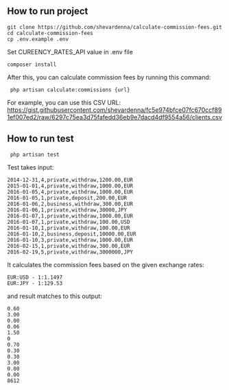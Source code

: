 ## How to run project

````
git clone https://github.com/shevardenna/calculate-commission-fees.git
cd calculate-commission-fees
cp .env.example .env
````
Set CUREENCY_RATES_API value in .env file
````
composer install
````
After this, you can calculate commission fees by running this command:
````
 php artisan calculate:commissions {url}
````
For example, you can use this CSV URL: https://gist.githubusercontent.com/shevardenna/fc5e974bfce07fc670ccf891ef007ed2/raw/6297c75ea3d75fafedd36eb9e7dacd4df9554a56/clients.csv

## How to run test
````
 php artisan test
````
Test takes input:
````
2014-12-31,4,private,withdraw,1200.00,EUR
2015-01-01,4,private,withdraw,1000.00,EUR
2016-01-05,4,private,withdraw,1000.00,EUR
2016-01-05,1,private,deposit,200.00,EUR
2016-01-06,2,business,withdraw,300.00,EUR
2016-01-06,1,private,withdraw,30000,JPY
2016-01-07,1,private,withdraw,1000.00,EUR
2016-01-07,1,private,withdraw,100.00,USD
2016-01-10,1,private,withdraw,100.00,EUR
2016-01-10,2,business,deposit,10000.00,EUR
2016-01-10,3,private,withdraw,1000.00,EUR
2016-02-15,1,private,withdraw,300.00,EUR
2016-02-19,5,private,withdraw,3000000,JPY
````
It calculates the commission fees based on the given exchange rates:
````
EUR:USD - 1:1.1497
EUR:JPY - 1:129.53
````
and result matches to this output:
````
0.60
3.00
0.00
0.06
1.50
0
0.70
0.30
0.30
3.00
0.00
0.00
8612
````
